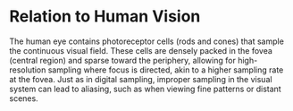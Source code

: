 # Relation to Human Vision

The human eye contains photoreceptor cells (rods and cones) that sample the continuous visual field. These cells are densely packed in the fovea (central region) and sparse toward the periphery, allowing for high-resolution sampling where focus is directed, akin to a higher sampling rate at the fovea. Just as in digital sampling, improper sampling in the visual system can lead to aliasing, such as when viewing fine patterns or distant scenes.
